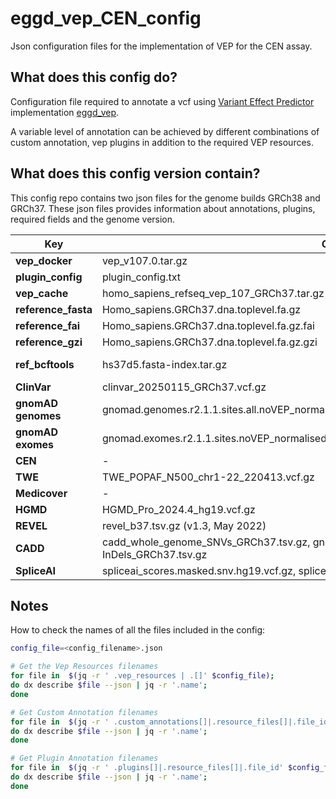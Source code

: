 # eggd_vep_CEN_config

Json configuration files for the implementation of VEP for the CEN assay.

## What does this config do?

Configuration file required to annotate a vcf using [Variant Effect Predictor](https://github.com/Ensembl/ensembl-vep) implementation [eggd_vep](https://github.com/eastgenomics/eggd_vep).

A variable level of annotation can be achieved by different combinations of custom annotation, vep plugins in addition to the required VEP resources.

## What does this config version contain?

This config repo contains two json files for the genome builds GRCh38 and GRCh37.
These json files provides information about annotations, plugins, required fields and the genome version.

| Key | GRCh37 | GRCh38 |
|--------------|--------------|--------------|
| **vep_docker** | vep_v107.0.tar.gz | vep_v107.0.tar.gz |
| **plugin_config** | plugin_config.txt | plugin_config.txt |
| **vep_cache** | homo_sapiens_refseq_vep_107_GRCh37.tar.gz | homo_sapiens_refseq_vep_107_GRCh38.tar.gz |
| **reference_fasta** | Homo_sapiens.GRCh37.dna.toplevel.fa.gz | Homo_sapiens.GRCh38.dna.toplevel.fa.gz |
| **reference_fai** | Homo_sapiens.GRCh37.dna.toplevel.fa.gz.fai | Homo_sapiens.GRCh38.dna.toplevel.fa.gz.fai |
| **reference_gzi** | Homo_sapiens.GRCh37.dna.toplevel.fa.gz.gzi | Homo_sapiens.GRCh38.dna.toplevel.fa.gz.gzi |
| **ref_bcftools** | hs37d5.fasta-index.tar.gz | GRCh38_GIABv3_no_alt_analysis_set_maskedGRC_decoys_MAP2K3_KMT2C_KCNJ18_noChr.fasta-index.tar.gz |
| **ClinVar** | clinvar_20250115_GRCh37.vcf.gz | clinvar_20250115_GRCh38.vcf.gz |
| **gnomAD genomes** | gnomad.genomes.r2.1.1.sites.all.noVEP_normalised_decomposed_PASS.dias_trimmed_v1.0.0.vcf.bgz | gnomad.genomes.v4.1.sites.all.trimmed_normalised_decomposed_PASS.no_chr.vcf.bgz |
| **gnomAD exomes** | gnomad.exomes.r2.1.1.sites.noVEP_normalised_decomposed_PASS.dias_trimmed_v1.0.0.vcf.bgz | gnomad.exomes.v4.1.sites.all.trimmed_normalised_decomposed_PASS.no_chr.vcf.bgz |
| **CEN** | - | CEN38_POPAF_chr1-22_240503.vcf.gz |
| **TWE** | TWE_POPAF_N500_chr1-22_220413.vcf.gz | TWE38_POPAF_chr1-22_241126.vcf.gz |
| **Medicover** | - | Medicover38_POPAF_chr1-22_241125.vcf.gz |
| **HGMD** | HGMD_Pro_2024.4_hg19.vcf.gz | HGMD_Pro_2024.4_hg38.vcf.gz |
| **REVEL** | revel_b37.tsv.gz (v1.3, May 2022) | revel_b38.tsv.gz (v1.3, May 2022) |
| **CADD** | cadd_whole_genome_SNVs_GRCh37.tsv.gz, gnomad.genomes.r2.1.1.indel.tsv.gz, InDels_GRCh37.tsv.gz | cadd_1.7_b38_whole_genome_SNVs.tsv.gz, cadd.1.7.b38.gnomad.genomes.r4.0.indel.tsv.gz |
| **SpliceAI** | spliceai_scores.masked.snv.hg19.vcf.gz, spliceai_scores.masked.indel.hg19.vcf.gz | spliceai_scores.masked.snv.hg38.vcf.gz, spliceai_scores.masked.indel.hg38.vcf.gz |

## Notes

  How to check the names of all the files included in the config:

```bash
config_file=<config_filename>.json

# Get the Vep Resources filenames
for file in  $(jq -r ' .vep_resources | .[]' $config_file);
do dx describe $file --json | jq -r '.name';
done

# Get Custom Annotation filenames
for file in  $(jq -r ' .custom_annotations[]|.resource_files[]|.file_id' $config_file);
do dx describe $file --json | jq -r '.name';
done

# Get Plugin Annotation filenames
for file in  $(jq -r ' .plugins[]|.resource_files[]|.file_id' $config_file);
do dx describe $file --json | jq -r '.name';
done

```
